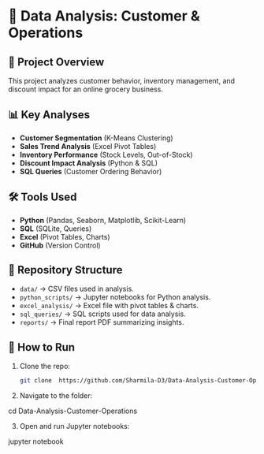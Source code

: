 # 🛒 Data Analysis: Customer & Operations

## 📌 Project Overview
This project analyzes customer behavior, inventory management, and discount impact for an online grocery business.

## 📊 Key Analyses
- **Customer Segmentation** (K-Means Clustering)
- **Sales Trend Analysis** (Excel Pivot Tables)
- **Inventory Performance** (Stock Levels, Out-of-Stock)
- **Discount Impact Analysis** (Python & SQL)
- **SQL Queries** (Customer Ordering Behavior)

## 🛠️ Tools Used
- **Python** (Pandas, Seaborn, Matplotlib, Scikit-Learn)
- **SQL** (SQLite, Queries)
- **Excel** (Pivot Tables, Charts)
- **GitHub** (Version Control)

## 📂 Repository Structure
- `data/` → CSV files used in analysis.
- `python_scripts/` → Jupyter notebooks for Python analysis.
- `excel_analysis/` → Excel file with pivot tables & charts.
- `sql_queries/` → SQL scripts used for data analysis.
- `reports/` → Final report PDF summarizing insights.

## 🚀 How to Run
1. Clone the repo:
   ```sh
   git clone  https://github.com/Sharmila-D3/Data-Analysis-Customer-Operations.git

2. Navigate to the folder:

cd Data-Analysis-Customer-Operations

3. Open and run Jupyter notebooks:

jupyter notebook
